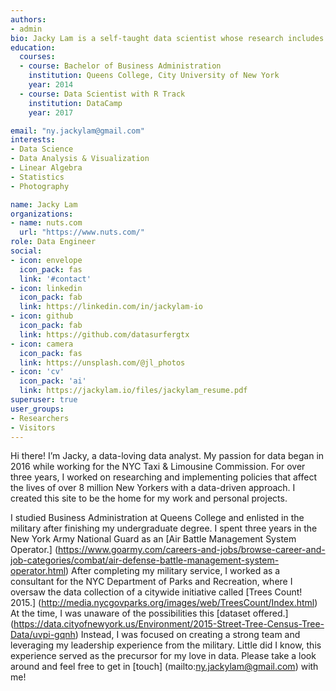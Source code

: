 ```yaml
---
authors:
- admin
bio: Jacky Lam is a self-taught data scientist whose research includes big data analysis on NYC's vast transportation networks, Bike Share operations management and eCommerce.
education:
  courses:
  - course: Bachelor of Business Administration
    institution: Queens College, City University of New York
    year: 2014
  - course: Data Scientist with R Track
    institution: DataCamp
    year: 2017

email: "ny.jackylam@gmail.com"
interests:
- Data Science
- Data Analysis & Visualization
- Linear Algebra
- Statistics
- Photography

name: Jacky Lam
organizations:
- name: nuts.com
  url: "https://www.nuts.com/"
role: Data Engineer
social:
- icon: envelope
  icon_pack: fas
  link: '#contact'
- icon: linkedin
  icon_pack: fab
  link: https://linkedin.com/in/jackylam-io
- icon: github
  icon_pack: fab
  link: https://github.com/datasurfergtx
- icon: camera
  icon_pack: fas
  link: https://unsplash.com/@jl_photos
- icon: 'cv'
  icon_pack: 'ai'
  link: https://jackylam.io/files/jackylam_resume.pdf
superuser: true
user_groups:
- Researchers
- Visitors
---
```


Hi there! I’m Jacky, a data-loving data analyst. My passion for data began in 2016 while working for the NYC Taxi & Limousine Commission. For over three years, I worked on researching and implementing policies that affect the lives of over 8 million New Yorkers with a data-driven approach. I created this site to be the home for my work and personal projects.

I studied Business Administration at Queens College and enlisted in the military after finishing my undergraduate degree. I spent three years in the New York Army National Guard as an [Air Battle Management System Operator.] (https://www.goarmy.com/careers-and-jobs/browse-career-and-job-categories/combat/air-defense-battle-management-system-operator.html) After completing my military service, I worked as a consultant for the NYC Department of Parks and Recreation, where I oversaw the data collection of a citywide initiative called [Trees Count! 2015.] (http://media.nycgovparks.org/images/web/TreesCount/Index.html) At the time, I was unaware of the possibilities this [dataset offered.] (https://data.cityofnewyork.us/Environment/2015-Street-Tree-Census-Tree-Data/uvpi-gqnh) Instead, I was focused on creating a strong team and leveraging my leadership experience from the military. Little did I know, this experience served as the precursor for my love in data. Please take a look around and feel free to get in [touch] (mailto:ny.jackylam@gmail.com) with me!